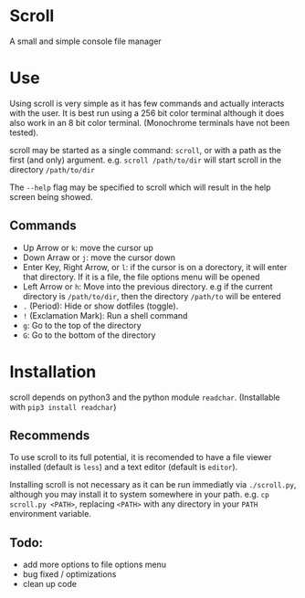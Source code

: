# Scroll

A small and simple console file manager


# Use
Using scroll is very simple as it has few commands and actually interacts with the user. It is best run using a 256 bit color terminal although it does also work in an 8 bit color terminal. (Monochrome terminals have not been tested).

scroll may be started as a single command: `scroll`, or with a path as the first (and only) argument. e.g. `scroll /path/to/dir` will start scroll in the directory `/path/to/dir`

The `--help` flag may be specified to scroll which will result in the help screen being showed.

## Commands

* Up Arrow or `k`: move the cursor up
* Down Arraw or `j`: move the cursor down
* Enter Key, Right Arrow, or `l`: if the cursor is on a dorectory, it will enter that directory. If it is a file, the file options menu will be opened
* Left Arrow or `h`: Move into the previous directory. e.g if the current directory is `/path/to/dir`, then the directory `/path/to` will be entered
* `.` (Period): Hide or show dotfiles (toggle).
* `!` (Exclamation Mark): Run a shell command
* `g`: Go to the top of the directory
* `G`: Go to the bottom of the directory


# Installation
scroll depends on python3 and the python module `readchar`. (Installable with `pip3 install readchar`)

## Recommends
To use scroll to its full potential, it is recomended to have a file viewer installed (default is `less`) and a text editor (default is `editor`).

Installing scroll is not necessary as it can be run immediatly via `./scroll.py`, although you may install it to system somewhere in your path. e.g. `cp scroll.py <PATH>`, replacing `<PATH>` with any directory in your `PATH` environment variable.

## Todo:

- add more options to file options menu
- bug fixed / optimizations
- clean up code

